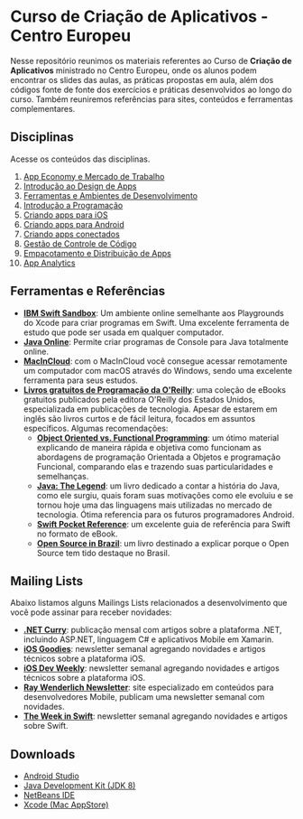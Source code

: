 # Curso de Criação de Aplicativos - Centro Europeu
Nesse repositório reunimos os materiais referentes ao Curso de **Criação de Aplicativos** ministrado no Centro Europeu, onde os alunos podem encontrar os slides das aulas, as práticas propostas em aula, além dos códigos fonte de fonte dos exercícios e práticas desenvolvidos ao longo do curso. Também reuniremos referências para sites, conteúdos e ferramentas complementares.

## Disciplinas
Acesse os conteúdos das disciplinas.

01. [App Economy e Mercado de Trabalho](01.%20App%20Economy%20e%20Mercado%20de%20Trabalho/README.md)
02. [Introdução ao Design de Apps](02.%20Introdução%20ao%20Design%20de%20Apps/README.md)
03. [Ferramentas e Ambientes de Desenvolvimento](03.%20Ferramentas%20e%20Ambientes%20de%20Desenvolvimento/README.md)
04. [Introdução a Programação](04.%20Introdução%20a%20Programação/README.md)
05. [Criando apps para iOS](05.%20Criando%20apps%20para%20iOS/README.md)
06. [Criando apps para Android](06.%20Criando%20apps%20para%20Android/README.md)
07. [Criando apps conectados](07.%20Criando%20apps%20conectados/README.md)
08. [Gestão de Controle de Código](08.%20Gestão%20de%20Controle%20de%20Código/README.md)
09. [Empacotamento e Distribuição de Apps](09.%20Empacotamento%20e%20Distribuição%20de%20Apps/README.md)
10. [App Analytics](10.%20App%20Analytics/README.md)

## Ferramentas e Referências

* [**IBM Swift Sandbox**](https://swiftlang.ng.bluemix.net/#/repl): Um ambiente online semelhante aos Playgrounds do Xcode para criar programas em Swift. Uma excelente ferramenta de estudo que pode ser usada em qualquer computador.
* [**Java Online**](https://www.tutorialspoint.com/compile_java_online.php): Permite criar programas de Console para Java totalmente online.
* [**MacInCloud**](http://www.macincloud.com): com o MacInCloud você consegue acessar remotamente um computador com macOS através do Windows, sendo uma excelente ferramenta para seus estudos.
* [**Livros gratuitos de Programação da O'Reilly**](http://www.oreilly.com/programming/free/): uma coleção de eBooks gratuitos publicados pela editora O'Reilly dos Estados Unidos, especializada em publicações de tecnologia. Apesar de estarem em inglês são livros curtos e de fácil leitura, focados em assuntos específicos. Algumas recomendações:
	* [**Object Oriented vs. Functional Programming**](http://www.oreilly.com/programming/free/object-oriented-vs-functional-programming.csp?intcmp=il-prog-free-product-lgen_oo_v_fp): um ótimo material explicando de maneira rápida e objetiva como funcionam as abordagens de programação Orientada a Objetos e programação Funcional, comparando elas e trazendo suas particularidades e semelhanças.
	* [**Java: The Legend**](http://www.oreilly.com/programming/free/object-oriented-vs-functional-programming.csp?intcmp=il-prog-free-product-lgen_oo_v_fp): um livro dedicado a contar a história do Java, como ele surgiu, quais foram suas motivações como ele evoluiu e se tornou hoje uma das linguagens mais utilizadas no mercado de tecnologia. Ótima referencia para os futuros programadores Android.
	* [**Swift Pocket Reference**](http://www.oreilly.com/programming/free/swift-pocket-reference.csp): um excelente guia de referência para Swift no formato de eBook.
	* [**Open Source in Brazil**](http://www.oreilly.com/programming/free/open-source-in-brazil.csp): um livro destinado a explicar porque o Open Source tem tido destaque no Brasil.

## Mailing Lists
Abaixo listamos alguns Mailings Lists relacionados a desenvolvimento que você pode assinar para receber novidades:

* [**.NET Curry**](http://dotnetcurry.com): publicação mensal com artigos sobre a plataforma .NET, incluindo ASP.NET, linguagem C# e aplicativos Mobile em Xamarin.
* [**iOS Goodies**](http://ios-goodies.com): newsletter semanal agregando novidades e artigos técnicos sobre a plataforma iOS.
* [**iOS Dev Weekly**](https://iosdevweekly.com): newsletter semanal agregando novidades e artigos técnicos sobre a plataforma iOS.
* [**Ray Wenderlich Newsletter**](https://www.raywenderlich.com/newsletter): site especializado em conteúdos para desenvolvedores Mobile, publicam uma newsletter semanal com novidades.
* [**The Week in Swift**](https://swiftnews.curated.co): newsletter semanal agregando novidades e artigos sobre Swift.

## Downloads
* [Android Studio](https://developer.android.com/studio/index.html?hl=pt-br)
* [Java Development Kit (JDK 8)](http://www.oracle.com/technetwork/pt/java/javase/downloads/jdk8-downloads-2133151.html)
* [NetBeans IDE](https://netbeans.org/downloads/)
* [Xcode (Mac AppStore)](https://itunes.apple.com/app/xcode/id497799835?mt=12)
